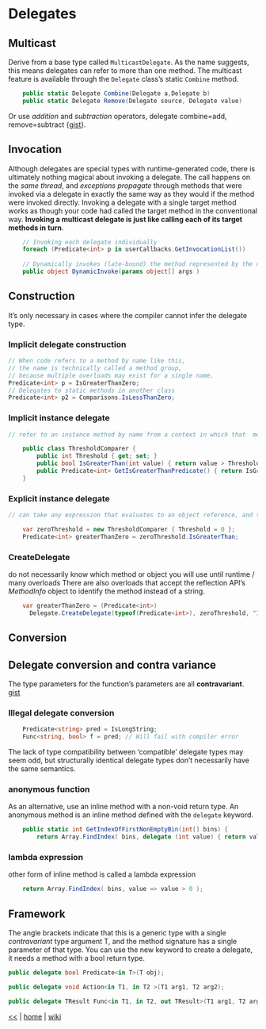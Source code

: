# Delegates


## Multicast
Derive from a base type called `MulticastDelegate`. 
As the name suggests, this means delegates can refer to more than one method. 
The multicast feature is available through the `Delegate` class’s static `Combine` method.
```cs    
    public static Delegate Combine(Delegate a,Delegate b)
    public static Delegate Remove(Delegate source, Delegate value)
```
Or use *addition* and *subtraction* operators, delegate combine=add, remove=subtract {[gist](https://gist.github.com/illegitimis/ed2aae068f24835776a57f99a9792077)}.

## Invocation

Although delegates are special types with runtime-generated code, 
there is ultimately nothing magical about invoking a delegate. 
The call happens on the _same thread_, and _exceptions propagate_ 
through methods that were invoked via a delegate in exactly the same way as they would if the method were invoked directly. 
Invoking a delegate with a single target method works as though your code had called the target method in the conventional way. 
**Invoking a multicast delegate is just like calling each of its target methods in turn**.
```cs
    // Invoking each delegate individually
    foreach (Predicate<int> p in userCallbacks.GetInvocationList()) 
    
    // Dynamically invokes (late-bound) the method represented by the current delegate
    public object DynamicInvoke(params object[] args ) 
```

## Construction
It’s only necessary in cases where the compiler cannot infer the delegate type. 

### Implicit delegate construction
```cs
// When code refers to a method by name like this, 
// the name is technically called a method group, 
// because multiple overloads may exist for a single name.
Predicate<int> p = IsGreaterThanZero;
// Delegates to static methods in another class
Predicate<int> p2 = Comparisons.IsLessThanZero;
```

### Implicit instance delegate
```cs
// refer to an instance method by name from a context in which that  method is in scope

    public class ThresholdComparer {
        public int Threshold { get; set; }
        public bool IsGreaterThan(int value) { return value > Threshold; }
        public Predicate<int> GetIsGreaterThanPredicate() { return IsGreaterThan; }
    }
```
### Explicit instance delegate
```cs
// can take any expression that evaluates to an object reference, and then just append .MethodName

    var zeroThreshold = new ThresholdComparer { Threshold = 0 };
    Predicate<int> greaterThanZero = zeroThreshold.IsGreaterThan;
```
### CreateDelegate
do not necessarily know which method or object you will use until runtime / many overloads
There are also overloads that accept the reflection API’s _MethodInfo_ object to identify the method instead of a string.
```cs
    var greaterThanZero = (Predicate<int>) 
      Delegate.CreateDelegate(typeof(Predicate<int>), zeroThreshold, "IsGreaterThan");
```

## Conversion
## Delegate conversion and contra variance
The type parameters for the function’s parameters are all **contravariant**. [gist](https://gist.github.com/illegitimis/0b352a8ea439cd0135123697575217b8)

### Illegal delegate conversion
```cs
    Predicate<string> pred = IsLongString;
    Func<string, bool> f = pred; // Will fail with compiler error
```
The lack of type compatibility between ‘compatible’ delegate types may seem odd, 
but structurally identical delegate types don’t necessarily have the same semantics.

### anonymous function 
As an alternative, use an inline method with a non-void return type.
An anonymous method is an inline method defined with the `delegate` keyword.
```cs
    public static int GetIndexOfFirstNonEmptyBin(int[] bins) {
        return Array.FindIndex( bins, delegate (int value) { return value > 0; } ); }
```
### lambda expression
other form of inline method is called a lambda expression
```cs
    return Array.FindIndex( bins, value => value > 0 );
```

## Framework

The angle brackets indicate that this is a generic type with a single _contravariant_ type argument T, and the
method signature has a single parameter of that type. You can use the new keyword to create a delegate, it needs a method with a bool return type.

```cs
public delegate bool Predicate<in T>(T obj);

public delegate void Action<in T1, in T2 >(T1 arg1, T2 arg2);

public delegate TResult Func<in T1, in T2, out TResult>(T1 arg1, T2 arg2);
```


[<<](../csdotnet.md) 
|
[home](../README.md) 
| 
[wiki](https://github.com/illegitimis/Tutorial/wiki) 
